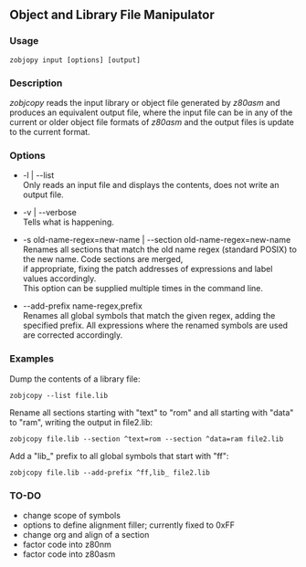 ## Object and Library File Manipulator

### Usage

    zobjopy input [options] [output]

### Description

*zobjcopy* reads the input library or object file generated by *z80asm* and produces an equivalent output file,
where the input file can be in any of the current or older object file formats of *z80asm* and the output files is
update to the current format.

### Options

* -l | --list  
  Only reads an input file and displays the contents, does not write an output file.

* -v | --verbose  
  Tells what is happening.

* -s old-name-regex=new-name | --section old-name-regex=new-name  
  Renames all sections that match the old name regex (standard POSIX) to the new name. Code sections are merged,  
  if appropriate, fixing the patch addresses of expressions and label values accordingly.  
  This option can be supplied multiple times in the command line.

* --add-prefix name-regex,prefix  
  Renames all global symbols that match the given regex, adding the specified prefix. All expressions where the 
  renamed symbols are used are corrected accordingly.

### Examples

Dump the contents of a library file:
```
zobjcopy --list file.lib
```

Rename all sections starting with "text" to "rom" and all starting with "data" to "ram", writing the output in file2.lib:
```
zobjcopy file.lib --section ^text=rom --section ^data=ram file2.lib
```

Add a "lib_" prefix to all global symbols that start with "ff":
```
zobjcopy file.lib --add-prefix ^ff,lib_ file2.lib
```


### TO-DO

* change scope of symbols
* options to define alignment filler; currently fixed to 0xFF
* change org and align of a section
* factor code into z80nm
* factor code into z80asm

